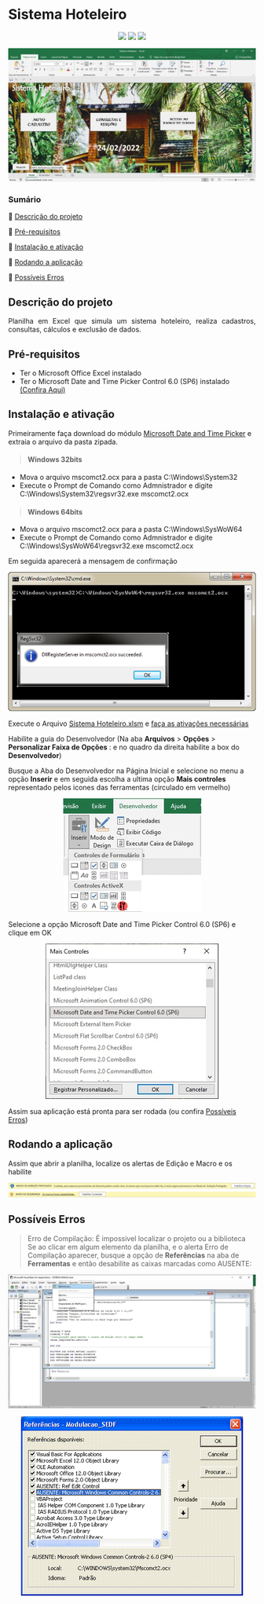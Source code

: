 # Sistema Hoteleiro
<p align="center">
  <img src="https://img.shields.io/static/v1?label=VBA&message=MsExcel&color=green&style=for-the-badge&logo=microsoftoffice"/>
  <img src="http://img.shields.io/static/v1?label=SIZE&message=1.5 MB&color=blue&style=for-the-badge"/>
  <img src="http://img.shields.io/static/v1?label=STATUS&message=CONCLUIDO&color=GREEN&style=for-the-badge"/>
</p>

 <p align="center"><img src="https://github.com/almeidastor/VBAs/blob/main/Sistema%20Hoteleiro/README-repository/cover.jpg"></p>

### Sumário
🔹 [Descrição do projeto](#descrição-do-projeto)

🔹 [Pré-requisitos](#pré-requisitos)

🔹 [Instalação e ativação](#instalação-e-ativação)

🔹 [Rodando a aplicação](#rodando-a-aplicação)

🔹 [Possíveis Erros](#possíveis-erros)


## Descrição do projeto 
<p align="justify">
  Planilha em Excel que simula um sistema hoteleiro, realiza cadastros, consultas, cálculos e exclusão de dados.
</p>



## Pré-requisitos
* Ter o Microsoft Office Excel instalado
* Ter o  Microsoft Date and Time Picker Control 6.0 (SP6) instalado [(Confira Aqui)](#instalação-e-ativação)



## Instalação e ativação
Primeiramente faça download do módulo <a href="https://github.com/almeidastor/VBAs/raw/main/Sistema%20Hoteleiro/MSCOMCT2.zip" download>Microsoft Date and Time Picker</a> e extraia o arquivo da pasta zipada.

><h4>Windows 32bits</h4>
* Mova o arquivo mscomct2.ocx para a pasta C:\Windows\System32
* Execute o Prompt de Comando como Admnistrador e digite C:\Windows\System32\regsvr32.exe mscomct2.ocx


><h4>Windows 64bits</h4>
* Mova o arquivo mscomct2.ocx para a pasta C:\Windows\SysWoW64
* Execute o Prompt de Comando como Admnistrador e digite C:\Windows\SysWoW64\regsvr32.exe mscomct2.ocx

Em seguida aparecerá a mensagem de confirmação</br>

<p align="center"><img src="https://github.com/almeidastor/VBAs/blob/main/Sistema%20Hoteleiro/README-repository/instalacaoregistered.png"></p>


Execute o Arquivo <a href="https://github.com/almeidastor/VBAs/raw/main/Sistema%20Hoteleiro/Sistema%20Hoteleiro.xlsm" download>Sistema Hoteleiro.xlsm</a> e  [faça as ativações necessárias](#rodando-a-aplicação)

Habilite a guia do Desenvolvedor (Na aba <b>Arquivos</b> > <b>Opções</b> > <b>Personalizar Faixa de Opções</b> : e no quadro da direita habilite a box do <b> Desenvolvedor</b>) 

Busque a Aba do Desenvolvedor na Página Inicial e selecione no menu a opção <b>Inserir</b> e em seguida escolha a ultima opção <b>Mais controles</b> representado pelos icones das ferramentas (circulado em vermelho)
  
<p align="center"><img src="https://github.com/almeidastor/VBAs/blob/main/Sistema%20Hoteleiro/README-repository/desenvolvedoractiv.png"></p>
  
Selecione a opção Microsoft Date and Time Picker Control 6.0 (SP6) e clique em OK
<p align="center"><img src="https://github.com/almeidastor/VBAs/blob/main/Sistema%20Hoteleiro/README-repository/desenvolvedorcontroles.jpg"></p>

Assim sua aplicação está pronta para ser rodada (ou confira [Possíveis Erros](#possíveis-erros))
  
  

## Rodando a aplicação
Assim que abrir a planilha, localize os alertas de Edição e Macro e os habilite

  <p align="center"><img src="https://github.com/almeidastor/VBAs/blob/main/Sistema%20Hoteleiro/README-repository/ativacaoexcel.png"></p>
  
  
  
## Possíveis Erros
> Erro de Compilação: É impossivel localizar o projeto ou a biblioteca
Se ao clicar em algum elemento da planilha, e o alerta Erro de Compilação aparecer, busque a opção de <b>Referências</b> na aba de <b>Ferramentas</b> e então desabilite as caixas marcadas como AUSENTE:


  <p align="center"><img src="https://github.com/almeidastor/VBAs/blob/main/Sistema%20Hoteleiro/README-repository/errodecompiler.jpg"></p>
  
  
  <p align="center"><img src="https://github.com/almeidastor/VBAs/blob/main/Sistema%20Hoteleiro/README-repository/erroobjetoausente.GIF"></p>
